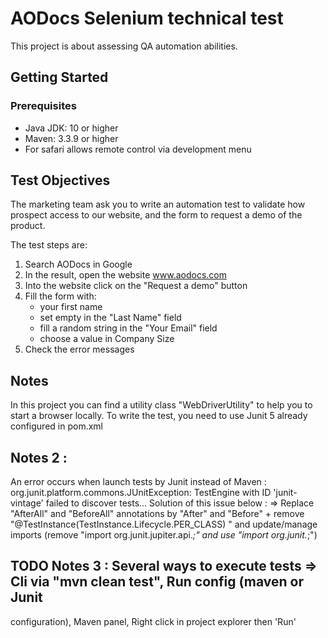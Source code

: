 # AODocs Selenium technical test

This project is about assessing QA automation abilities.

## Getting Started

### Prerequisites
* Java JDK: 10 or higher
* Maven: 3.3.9 or higher
* For safari allows remote control via development menu

## Test Objectives
The marketing team ask you to write an automation test to validate how prospect access to our website, and the form to request a demo of the product.
 
The test steps are:
 1. Search AODocs in Google
 2. In the result, open the website www.aodocs.com
 3. Into the website click on the "Request a demo" button
 4. Fill the form with:
     * your first name
     * set empty in the "Last Name" field
     * fill a random string in the "Your Email" field
     * choose a value in Company Size
 5. Check the error messages

## Notes
In this project you can find a utility class "WebDriverUtility" to help you to start a browser locally.
To write the test, you need to use Junit 5 already configured in pom.xml

## Notes 2 :
An error occurs when launch tests by Junit instead of Maven : org.junit.platform.commons.JUnitException: TestEngine with ID 'junit-vintage' failed to discover tests...
Solution of this issue below :
 => Replace "AfterAll" and "BeforeAll" annotations by "After" and "Before" + remove "@TestInstance(TestInstance.Lifecycle.PER_CLASS)
" and update/manage imports (remove "import org.junit.jupiter.api.*;" and use "import org.junit.*;")

## TODO Notes 3 : Several ways to execute tests => Cli via "mvn clean test", Run config (maven or Junit
configuration), Maven panel, Right click in project explorer then 'Run'
